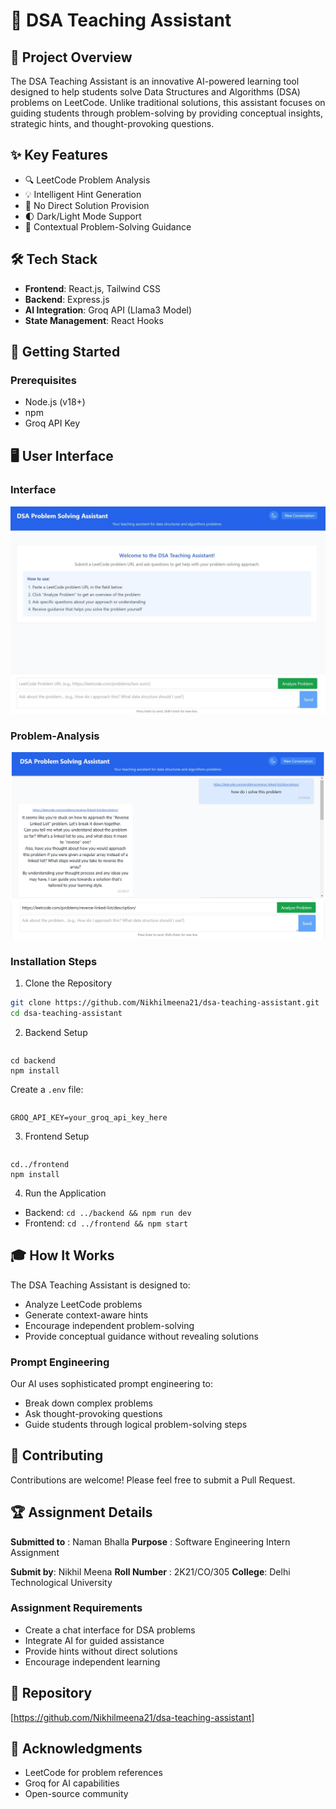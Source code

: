 # 🧠 DSA Teaching Assistant

## 📝 Project Overview

The DSA Teaching Assistant is an innovative AI-powered learning tool designed to help students solve Data Structures and Algorithms (DSA) problems on LeetCode. Unlike traditional solutions, this assistant focuses on guiding students through problem-solving by providing conceptual insights, strategic hints, and thought-provoking questions.

## ✨ Key Features

- 🔍 LeetCode Problem Analysis
- 💡 Intelligent Hint Generation
- 🚫 No Direct Solution Provision
- 🌓 Dark/Light Mode Support
- 🧩 Contextual Problem-Solving Guidance

## 🛠 Tech Stack

- **Frontend**: React.js, Tailwind CSS
- **Backend**: Express.js
- **AI Integration**: Groq API (Llama3 Model)
- **State Management**: React Hooks

## 🚀 Getting Started

### Prerequisites

- Node.js (v18+)
- npm
- Groq API Key

## 🖥 User Interface

### Interface
![Interface](https://github.com/Nikhilmeena21/dsa-teaching-assistant/blob/main/screenshots/Interface.jpg)

### Problem-Analysis
![problem-analysis](https://github.com/Nikhilmeena21/dsa-teaching-assistant/blob/main/screenshots/problem-analysis.jpg)



### Installation Steps

1. Clone the Repository

```bash
git clone https://github.com/Nikhilmeena21/dsa-teaching-assistant.git
cd dsa-teaching-assistant
```

2. Backend Setup

<pre><div class="relative flex flex-col rounded-lg"><div class="text-text-300 absolute pl-3 pt-2.5 text-xs"></div></div></pre>

<pre><div class="relative flex flex-col rounded-lg"><div><div class="prismjs code-block__code !my-0 !rounded-lg !text-sm !leading-relaxed"><code class="language-bash"><span class=""><span class="token builtin class-name">cd</span><span class=""> backend
</span></span><span class=""><span class=""></span><span class="token function">npm </span><span class=""></span><span class="token function">install</span></span></code></div></div></div></pre>

Create a `.env` file:

<pre><div class="relative flex flex-col rounded-lg"><div class="text-text-300 absolute pl-3 pt-2.5 text-xs"></div></div></pre>

<pre><div class="relative flex flex-col rounded-lg"><div><div class="prismjs code-block__code !my-0 !rounded-lg !text-sm !leading-relaxed"><code><span class=""><span class="">GROQ_API_KEY=your_groq_api_key_here</span></span></code></div></div></div></pre>

3. Frontend Setup

<pre><div class="relative flex flex-col rounded-lg"><div class="text-text-300 absolute pl-3 pt-2.5 text-xs"></div></div></pre>

<pre><div class="relative flex flex-col rounded-lg"><div><div class="prismjs code-block__code !my-0 !rounded-lg !text-sm !leading-relaxed"><code class="language-bash"><span class=""><span class="token builtin class-name">cd</span><span class=""></span><span class="token punctuation">..</span><span class="">/frontend
</span></span><span class=""><span class=""></span><span class="token function">npm</span><span class=""></span><span class="token function"> install</span></span></code></div></div></div></pre>

4. Run the Application

* Backend: `cd ../backend && npm run dev`
* Frontend: `cd ../frontend && npm start`

## 🎓 How It Works

The DSA Teaching Assistant is designed to:

* Analyze LeetCode problems
* Generate context-aware hints
* Encourage independent problem-solving
* Provide conceptual guidance without revealing solutions

### Prompt Engineering

Our AI uses sophisticated prompt engineering to:

* Break down complex problems
* Ask thought-provoking questions
* Guide students through logical problem-solving steps

## 🤝 Contributing

Contributions are welcome! Please feel free to submit a Pull Request.

## 🏆 Assignment Details

 **Submitted to** : Naman Bhalla
 **Purpose** : Software Engineering Intern Assignment

 **Submit by**: Nikhil Meena
 **Roll Number** : 2K21/CO/305
 **College**: Delhi Technological University

### Assignment Requirements

* Create a chat interface for DSA problems
* Integrate AI for guided assistance
* Provide hints without direct solutions
* Encourage independent learning

## 🔗 Repository

[https://github.com/Nikhilmeena21/dsa-teaching-assistant]

## 🙏 Acknowledgments

* LeetCode for problem references
* Groq for AI capabilities
* Open-source community

<pre><div class="relative flex flex-col rounded-lg"><div class="text-text-300 absolute pl-3 pt-2.5 text-xs"></div></div></pre>
